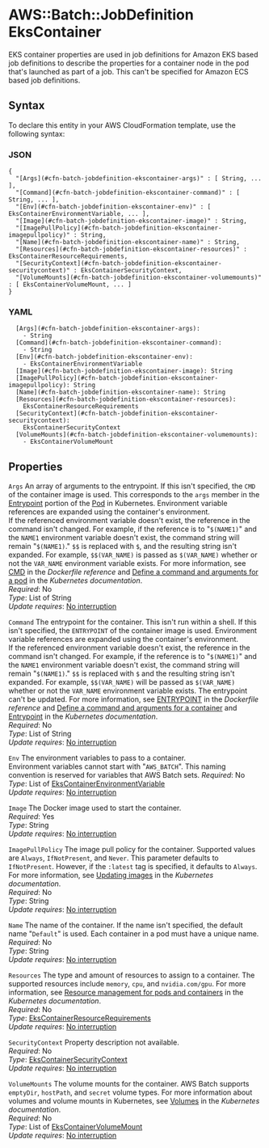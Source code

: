 # AWS::Batch::JobDefinition EksContainer<a name="aws-properties-batch-jobdefinition-ekscontainer"></a>

EKS container properties are used in job definitions for Amazon EKS based job definitions to describe the properties for a container node in the pod that's launched as part of a job\. This can't be specified for Amazon ECS based job definitions\.

## Syntax<a name="aws-properties-batch-jobdefinition-ekscontainer-syntax"></a>

To declare this entity in your AWS CloudFormation template, use the following syntax:

### JSON<a name="aws-properties-batch-jobdefinition-ekscontainer-syntax.json"></a>

```
{
  "[Args](#cfn-batch-jobdefinition-ekscontainer-args)" : [ String, ... ],
  "[Command](#cfn-batch-jobdefinition-ekscontainer-command)" : [ String, ... ],
  "[Env](#cfn-batch-jobdefinition-ekscontainer-env)" : [ EksContainerEnvironmentVariable, ... ],
  "[Image](#cfn-batch-jobdefinition-ekscontainer-image)" : String,
  "[ImagePullPolicy](#cfn-batch-jobdefinition-ekscontainer-imagepullpolicy)" : String,
  "[Name](#cfn-batch-jobdefinition-ekscontainer-name)" : String,
  "[Resources](#cfn-batch-jobdefinition-ekscontainer-resources)" : EksContainerResourceRequirements,
  "[SecurityContext](#cfn-batch-jobdefinition-ekscontainer-securitycontext)" : EksContainerSecurityContext,
  "[VolumeMounts](#cfn-batch-jobdefinition-ekscontainer-volumemounts)" : [ EksContainerVolumeMount, ... ]
}
```

### YAML<a name="aws-properties-batch-jobdefinition-ekscontainer-syntax.yaml"></a>

```
  [Args](#cfn-batch-jobdefinition-ekscontainer-args): 
    - String
  [Command](#cfn-batch-jobdefinition-ekscontainer-command): 
    - String
  [Env](#cfn-batch-jobdefinition-ekscontainer-env): 
    - EksContainerEnvironmentVariable
  [Image](#cfn-batch-jobdefinition-ekscontainer-image): String
  [ImagePullPolicy](#cfn-batch-jobdefinition-ekscontainer-imagepullpolicy): String
  [Name](#cfn-batch-jobdefinition-ekscontainer-name): String
  [Resources](#cfn-batch-jobdefinition-ekscontainer-resources): 
    EksContainerResourceRequirements
  [SecurityContext](#cfn-batch-jobdefinition-ekscontainer-securitycontext): 
    EksContainerSecurityContext
  [VolumeMounts](#cfn-batch-jobdefinition-ekscontainer-volumemounts): 
    - EksContainerVolumeMount
```

## Properties<a name="aws-properties-batch-jobdefinition-ekscontainer-properties"></a>

`Args`  <a name="cfn-batch-jobdefinition-ekscontainer-args"></a>
An array of arguments to the entrypoint\. If this isn't specified, the `CMD` of the container image is used\. This corresponds to the `args` member in the [Entrypoint](https://kubernetes.io/docs/reference/kubernetes-api/workload-resources/pod-v1/#entrypoint) portion of the [Pod](https://kubernetes.io/docs/reference/kubernetes-api/workload-resources/pod-v1/) in Kubernetes\. Environment variable references are expanded using the container's environment\.  
If the referenced environment variable doesn't exist, the reference in the command isn't changed\. For example, if the reference is to "`$(NAME1)`" and the `NAME1` environment variable doesn't exist, the command string will remain "`$(NAME1)`\." `$$` is replaced with `$`, and the resulting string isn't expanded\. For example, `$$(VAR_NAME)` is passed as `$(VAR_NAME)` whether or not the `VAR_NAME` environment variable exists\. For more information, see [CMD](https://docs.docker.com/engine/reference/builder/#cmd) in the *Dockerfile reference* and [Define a command and arguments for a pod](https://kubernetes.io/docs/tasks/inject-data-application/define-command-argument-container/) in the *Kubernetes documentation*\.  
*Required*: No  
*Type*: List of String  
*Update requires*: [No interruption](https://docs.aws.amazon.com/AWSCloudFormation/latest/UserGuide/using-cfn-updating-stacks-update-behaviors.html#update-no-interrupt)

`Command`  <a name="cfn-batch-jobdefinition-ekscontainer-command"></a>
The entrypoint for the container\. This isn't run within a shell\. If this isn't specified, the `ENTRYPOINT` of the container image is used\. Environment variable references are expanded using the container's environment\.  
If the referenced environment variable doesn't exist, the reference in the command isn't changed\. For example, if the reference is to "`$(NAME1)`" and the `NAME1` environment variable doesn't exist, the command string will remain "`$(NAME1)`\." `$$` is replaced with `$` and the resulting string isn't expanded\. For example, `$$(VAR_NAME)` will be passed as `$(VAR_NAME)` whether or not the `VAR_NAME` environment variable exists\. The entrypoint can't be updated\. For more information, see [ENTRYPOINT](https://docs.docker.com/engine/reference/builder/#entrypoint) in the *Dockerfile reference* and [Define a command and arguments for a container](https://kubernetes.io/docs/tasks/inject-data-application/define-command-argument-container/) and [Entrypoint](https://kubernetes.io/docs/reference/kubernetes-api/workload-resources/pod-v1/#entrypoint) in the *Kubernetes documentation*\.  
*Required*: No  
*Type*: List of String  
*Update requires*: [No interruption](https://docs.aws.amazon.com/AWSCloudFormation/latest/UserGuide/using-cfn-updating-stacks-update-behaviors.html#update-no-interrupt)

`Env`  <a name="cfn-batch-jobdefinition-ekscontainer-env"></a>
The environment variables to pass to a container\.  
Environment variables cannot start with "`AWS_BATCH`"\. This naming convention is reserved for variables that AWS Batch sets\.
*Required*: No  
*Type*: List of [EksContainerEnvironmentVariable](aws-properties-batch-jobdefinition-ekscontainerenvironmentvariable.md)  
*Update requires*: [No interruption](https://docs.aws.amazon.com/AWSCloudFormation/latest/UserGuide/using-cfn-updating-stacks-update-behaviors.html#update-no-interrupt)

`Image`  <a name="cfn-batch-jobdefinition-ekscontainer-image"></a>
The Docker image used to start the container\.  
*Required*: Yes  
*Type*: String  
*Update requires*: [No interruption](https://docs.aws.amazon.com/AWSCloudFormation/latest/UserGuide/using-cfn-updating-stacks-update-behaviors.html#update-no-interrupt)

`ImagePullPolicy`  <a name="cfn-batch-jobdefinition-ekscontainer-imagepullpolicy"></a>
The image pull policy for the container\. Supported values are `Always`, `IfNotPresent`, and `Never`\. This parameter defaults to `IfNotPresent`\. However, if the `:latest` tag is specified, it defaults to `Always`\. For more information, see [Updating images](https://kubernetes.io/docs/concepts/containers/images/#updating-images) in the *Kubernetes documentation*\.  
*Required*: No  
*Type*: String  
*Update requires*: [No interruption](https://docs.aws.amazon.com/AWSCloudFormation/latest/UserGuide/using-cfn-updating-stacks-update-behaviors.html#update-no-interrupt)

`Name`  <a name="cfn-batch-jobdefinition-ekscontainer-name"></a>
The name of the container\. If the name isn't specified, the default name "`Default`" is used\. Each container in a pod must have a unique name\.  
*Required*: No  
*Type*: String  
*Update requires*: [No interruption](https://docs.aws.amazon.com/AWSCloudFormation/latest/UserGuide/using-cfn-updating-stacks-update-behaviors.html#update-no-interrupt)

`Resources`  <a name="cfn-batch-jobdefinition-ekscontainer-resources"></a>
The type and amount of resources to assign to a container\. The supported resources include `memory`, `cpu`, and `nvidia.com/gpu`\. For more information, see [Resource management for pods and containers](https://kubernetes.io/docs/concepts/configuration/manage-resources-containers/) in the *Kubernetes documentation*\.  
*Required*: No  
*Type*: [EksContainerResourceRequirements](aws-properties-batch-jobdefinition-ekscontainerresourcerequirements.md)  
*Update requires*: [No interruption](https://docs.aws.amazon.com/AWSCloudFormation/latest/UserGuide/using-cfn-updating-stacks-update-behaviors.html#update-no-interrupt)

`SecurityContext`  <a name="cfn-batch-jobdefinition-ekscontainer-securitycontext"></a>
Property description not available\.  
*Required*: No  
*Type*: [EksContainerSecurityContext](aws-properties-batch-jobdefinition-ekscontainersecuritycontext.md)  
*Update requires*: [No interruption](https://docs.aws.amazon.com/AWSCloudFormation/latest/UserGuide/using-cfn-updating-stacks-update-behaviors.html#update-no-interrupt)

`VolumeMounts`  <a name="cfn-batch-jobdefinition-ekscontainer-volumemounts"></a>
The volume mounts for the container\. AWS Batch supports `emptyDir`, `hostPath`, and `secret` volume types\. For more information about volumes and volume mounts in Kubernetes, see [Volumes](https://kubernetes.io/docs/concepts/storage/volumes/) in the *Kubernetes documentation*\.  
*Required*: No  
*Type*: List of [EksContainerVolumeMount](aws-properties-batch-jobdefinition-ekscontainervolumemount.md)  
*Update requires*: [No interruption](https://docs.aws.amazon.com/AWSCloudFormation/latest/UserGuide/using-cfn-updating-stacks-update-behaviors.html#update-no-interrupt)
